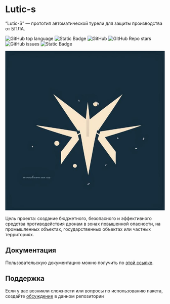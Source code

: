 # Lutic-s

“Lutic-S” — прототип автоматической турели для защиты производства от БПЛА. <!-- описание репозитория -->
<!--Блок информации о репозитории в бейджах-->
![GitHub top language](https://img.shields.io/github/languages/top/ymlIl/Lutic-s)
![Static Badge](https://img.shields.io/badge/python-9.6%25-blue)
![GitHub](https://img.shields.io/github/license/ymlIl/Lutic-s)
![GitHub Repo stars](https://img.shields.io/github/stars/ymlIl/Lutic-s)
![GitHub issues](https://img.shields.io/github/issues/ymlIl/Lutic-s)
![Static Badge](https://img.shields.io/badge/SANM_Robotics-Lutic--s-blue)

![Logotype](./docs/logo.jpeg)

Цель проекта: создание бюджетного, безопасного и эффективного средства противодействия дронам в зонах повышенной опасности, на промышленных объектах, государственных объектах или частных территориях.

## Документация
Пользовательскую документацию можно получить по [этой ссылке](./docs/).

## Поддержка
Если у вас возникли сложности или вопросы по использованию пакета, создайте 
[обсуждение](https://github.com/ymlIl/Lutic-s/issues/new/choose) в данном репозитории

